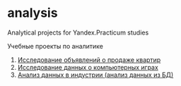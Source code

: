 # analysis

Analytical projects for Yandex.Practicum studies

Учебные проекты по аналитике
1. [Исследование объявлений о продаже квартир](https://github.com/mckuratova/analysis/blob/main/03.ipynb)
2. [Исследование данных о компьютерных играх](https://github.com/mckuratova/analysis/blob/main/05.ipynb)
3. [Анализ данных в индустрии (анализ данных из БД)](https://github.com/mckuratova/analysis/blob/main/tinkoff_project.ipynb)
